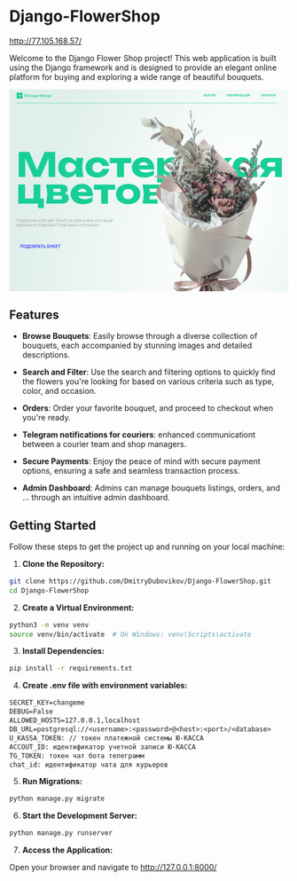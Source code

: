 # Django-FlowerShop

http://77.105.168.57/


Welcome to the Django Flower Shop project! This web application is built using the Django framework and is designed to provide an elegant online platform for buying and exploring a wide range of beautiful bouquets.

<div style="display: flex; justify-content: center;">
    <img src="flowershop.png" alt="Image Alt Text" width="600">
</div>

## Features
* **Browse Bouquets**: Easily browse through a diverse collection of bouquets, each accompanied by stunning images and detailed descriptions.

* **Search and Filter**: Use the search and filtering options to quickly find the flowers you're looking for based on various criteria such as type, color, and occasion.

* **Orders**: Order your favorite bouquet, and proceed to checkout when you're ready.

* **Telegram notifications for couriers**: enhanced communicationt between a courier team and shop managers.

* **Secure Payments**: Enjoy the peace of mind with secure payment options, ensuring a safe and seamless transaction process.

* **Admin Dashboard**: Admins can manage bouquets listings, orders, and ... through an intuitive admin dashboard.

## Getting Started

Follow these steps to get the project up and running on your local machine:

1. **Clone the Repository:**
```bash
git clone https://github.com/DmitryDubovikov/Django-FlowerShop.git
cd Django-FlowerShop
```

2. **Create a Virtual Environment:**
```bash
python3 -m venv venv
source venv/bin/activate  # On Windows: venv\Scripts\activate
```

3. **Install Dependencies:**
```bash
pip install -r requirements.txt
```

4. **Create .env file with environment variables:**
```
SECRET_KEY=changeme
DEBUG=False
ALLOWED_HOSTS=127.0.0.1,localhost
DB_URL=postgresql://<username>:<password>@<host>:<port>/<database>
U_KASSA_TOKEN: // токен платежной системы Ю-КАССА
ACCOUT_ID: идентификатор учетной записи Ю-КАССА
TG_TOKEN: токен чат бота телеграмм
chat_id: идентификатор чата для курьеров
```

5. **Run Migrations:**
```bash
python manage.py migrate
```

6. **Start the Development Server:**
```bash
python manage.py runserver
```

7. **Access the Application:**

Open your browser and navigate to http://127.0.0.1:8000/
